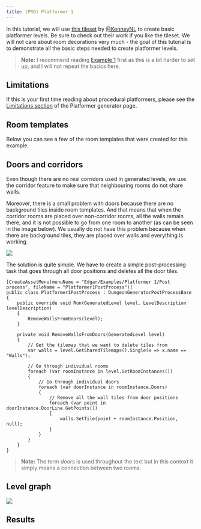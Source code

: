 ```yaml
---
title: (PRO) Platformer 1
---
```


In this tutorial, we will use [this tileset](https://www.kenney.nl/assets/abstract-platformer) by [@KenneyNL](https://twitter.com/KenneyNL) to create basic platformer levels. Be sure to check out their work if you like the tileset. We will not care about room decorations very much - the goal of this tutorial is to demonstrate all the basic steps needed to create platformer levels.

<Gallery cols={2} fixedHeight>
    <GalleryImage src="2d/examples/platformer1/result1.png" caption="Example result" />
    <GalleryImage src="2d/examples/platformer1/result2.png" caption="Example result" />
</Gallery>

> **Note:** I recommend reading [Example 1](example-1.md) first as this is a bit harder to set up, and I will not repeat the basics here.

## Limitations

If this is your first time reading about procedural platformers, please see the [Limitations section](../generators/platformer-generator#limitations) of the Platformer generator page.

## Room templates

Below you can see a few of the room templates that were created for this example.

<Gallery cols={2} fixedHeight>
    <GalleryImage src="2d/examples/platformer1/start.png" caption="Start" />
    <GalleryImage src="2d/examples/platformer1/goal.png" caption="Goal" />
    <GalleryImage src="2d/examples/platformer1/room2.png" caption="Basic room" />
    <GalleryImage src="2d/examples/platformer1/room3.png" caption="Basic room" />
    <GalleryImage src="2d/examples/platformer1/room6.png" caption="Basic room" />
    <GalleryImage src="2d/examples/platformer1/room8.png" caption="Basic room" />
</Gallery>

## Doors and corridors

Even though there are no real corridors used in generated levels, we use the corridor feature to make sure that neighbouring rooms do not share walls.

<Gallery cols={2} fixedHeight>
    <GalleryImage src="2d/examples/platformer1/corridor_horizontal.png" caption="Horizontal corridor" />
    <GalleryImage src="2d/examples/platformer1/corridor_vertical.png" caption="Vertical corridor" />
</Gallery>

Moreover, there is a small problem with doors because there are no background tiles inside room templates. And that means that when the corridor rooms are placed over non-corridor rooms, all the walls remain there, and it is not possible to go from one room to another (as can be seen in the image below). We usually do not have this problem because when there are background tiles, they are placed over walls and everything is working.

<Image src="2d/examples/platformer1/no_holes_between_rooms.png" caption="There are no holes between individual rooms because we have no background tile in room templates." />

The solution is quite simple. We have to create a simple post-processing task that goes through all door positions and deletes all the door tiles.

    [CreateAssetMenu(menuName = "Edgar/Examples/Platformer 1/Post process", fileName = "Platformer1PostProcess")]
    public class Platformer1PostProcess : DungeonGeneratorPostProcessBase
    {
        public override void Run(GeneratedLevel level, LevelDescription levelDescription)
        {
            RemoveWallsFromDoors(level);
        }

        private void RemoveWallsFromDoors(GeneratedLevel level)
        {
            // Get the tilemap that we want to delete tiles from
            var walls = level.GetSharedTilemaps().Single(x => x.name == "Walls");

            // Go through individual rooms
            foreach (var roomInstance in level.GetRoomInstances())
            {
                // Go through individual doors
                foreach (var doorInstance in roomInstance.Doors)
                {
                    // Remove all the wall tiles from door positions
                    foreach (var point in doorInstance.DoorLine.GetPoints())
                    {
                        walls.SetTile(point + roomInstance.Position, null);
                    }
                }
            }
        }
    }

> **Note:** The term *doors* is used throughout the text but in this context it simply means a connection between two rooms.

## Level graph

<Image src="2d/examples/platformer1/level_graph.png" caption="Level graph" />

## Results

<Gallery cols={2} fixedHeight>
    <GalleryImage src="2d/examples/platformer1/result3.png" caption="Example result" />
    <GalleryImage src="2d/examples/platformer1/result4.png" caption="Example result" />
</Gallery>